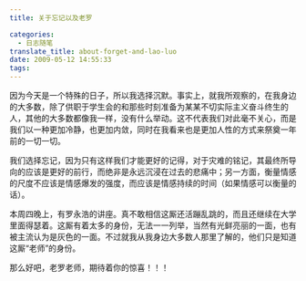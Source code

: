 ```yaml
---
title: 关于忘记以及老罗

categories:
  - 日志随笔
translate_title: about-forget-and-lao-luo
date: 2009-05-12 14:55:33
tags:
---
```


因为今天是一个特殊的日子，所以我选择沉默。事实上，就我所观察的，在我身边的大多数，除了供职于学生会的和那些时刻准备为某某不切实际主义奋斗终生的人，其他的大多数都像我一样，没有什么举动。这不代表我们对此毫不关心，而是我们以一种更加冷静，也更加内敛，同时在我看来也是更加人性的方式来祭奠一年前的一切一切。

我们选择忘记，因为只有这样我们才能更好的记得，对于灾难的铭记，其最终所导向的应该是更好的前行，而绝非是永远沉浸在过去的悲痛中；另一方面，衡量情感的尺度不应该是情感爆发的强度，而应该是情感持续的时间（如果情感可以衡量的话）。

本周四晚上，有罗永浩的讲座。真不敢相信这厮还活蹦乱跳的，而且还继续在大学里面得瑟着。这厮有着太多的身份，无法一一列举，当然有光鲜亮丽的一面，也有被主流认为是灰色的一面。不过就我从我身边大多数人那里了解的，他们只是知道这厮“老师”的身份。

那么好吧，老罗老师，期待着你的惊喜！！！